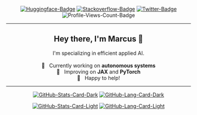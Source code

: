 <div align="center">
<p><a href="https://huggingface.co/Marcus2112"><img src="https://img.shields.io/badge/%F0%9F%A4%97-Marcus2112-grey" alt="Huggingface-Badge"></a> <a href="https://stackoverflow.com/users/11304860/mk2112"><img src="https://img.shields.io/badge/-MK2112-grey?logo=stackoverflow&amp;logoColor=white" alt="Stackoverflow-Badge"></a> <a href="https://twitter.com/marcus_or_so"><img src="https://img.shields.io/badge/-Marcus%5For_so-grey?logo=x" alt="Twitter-Badge"></a> <img src="https://komarev.com/ghpvc/?username=MK2112&amp;color=grey" alt="Profile-Views-Count-Badge"></p>
<hr>
  <h2>Hey there, I'm Marcus 👋</h2>
  <p align="center">
    I'm specializing in efficient applied AI.<br/><br/>
    🔭 &nbsp; Currently working on <b>autonomous systems</b><br/>
    🌱 &nbsp; Improving on <b>JAX</b> and <b>PyTorch</b><br/>
    💬 &nbsp; Happy to help!
  </p>
<hr>
<p><a href="https://github.com/MK2112/MK2112#gh-dark-mode-only"><img src="https://github-readme-stats.vercel.app/api?username=MK2112&amp;show_icons=true&amp;hide_border=true&amp;include_all_commits=true&amp;card_width=600&amp;custom_title=GitHub%20Open%20Source%20Stats&amp;title_color=3B7EBF&amp;text_color=FFF&amp;icon_color=3B7EBF&amp;hide=contribs&amp;show=reviews,prs_merged,prs_merged_percentage&amp;theme=transparent#gh-dark-mode-only" alt="GitHub-Stats-Card-Dark"></a> <a href="https://github.com/MK2112/MK2112#gh-dark-mode-only"><img src="https://github-readme-stats.vercel.app/api/top-langs/?username=MK2112&amp;layout=compact&amp;hide_border=true&amp;card_width=600&amp;custom_title=GitHub%20Open%20Source%20Stats&amp;title_color=3B7EBF&amp;text_color=FFF&amp;icon_color=3B7EBF&amp;theme=transparent#gh-dark-mode-only" alt="GitHub-Lang-Card-Dark"></a></p>
<p><a href="https://github.com/MK2112/MK2112#gh-light-mode-only"><img src="https://github-readme-stats.vercel.app/api?username=MK2112&amp;show_icons=true&amp;hide_border=true&amp;include_all_commits=true&amp;card_width=600&amp;custom_title=GitHub%20Open%20Source%20Stats&amp;title_color=3B7EBF&amp;text_color=474A4E&amp;icon_color=3B7EBF&amp;hide=contribs&amp;show=reviews,prs_merged,prs_merged_percentage&amp;theme=transparent#gh-light-mode-only" alt="GitHub-Stats-Card-Light"></a> <a href="https://github.com/MK2112/MK2112#gh-light-mode-only"><img src="https://github-readme-stats.vercel.app/api/top-langs/?username=MK2112&amp;layout=compact&amp;hide_border=true&amp;card_width=600&amp;custom_title=GitHub%20Open%20Source%20Stats&amp;title_color=3B7EBF&amp;text_color=474A4E&amp;icon_color=3B7EBF&amp;theme=transparent#gh-light-mode-only" alt="GitHub-Lang-Card-Light"></a></p>
  </div>